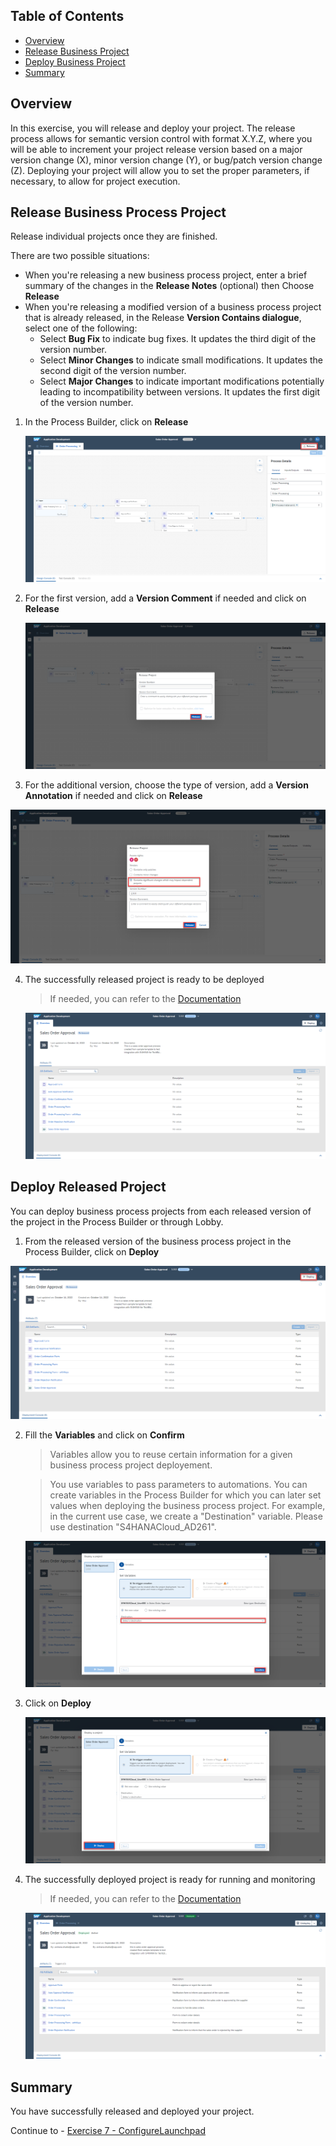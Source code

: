 ## Table of Contents
- [Overview](#section1)
- [Release Business Project](#section2)
- [Deploy Business Project](#section3)
- [Summary](#section4)

## Overview <a name="section1"></a>

In this exercise, you will release and deploy your project. The release process allows for semantic version control with format X.Y.Z, where you will be able to increment your project release version based on a major version change (X), minor version change (Y), or bug/patch version change (Z). Deploying your project will allow you to set the proper parameters, if necessary, to allow for project execution.

## Release Business Process Project <a name="section2"></a>

Release individual projects once they are finished.

There are two possible  situations:
   - When you're releasing a new business process project, enter a brief summary of the changes in the **Release Notes** (optional) then Choose **Release**
   - When you're releasing a modified version of a business process project that is already released, in the Release **Version Contains dialogue**, select one of the following:
        - Select **Bug Fix** to indicate bug fixes. It updates the third digit of the version number.
        - Select **Minor Changes** to indicate small modifications. It updates the second digit of the version number.
        - Select **Major Changes** to indicate important modifications potentially leading to incompatibility between versions. It updates the first digit of the version number.


1. In the Process Builder, click on **Release**

    ![Release](images/release1.png)

2. For the first version, add a **Version Comment** if needed and click on **Release**

   ![Release first](images/release2.png)

3.  For the additional version, choose the type of version, add a **Version Annotation** if needed and click on **Release**

   ![Release new](images/release3.png)

4. The successfully released project is ready to be deployed
    > If needed, you can refer to the [Documentation](https://help.sap.com/docs/PROCESS_AUTOMATION/a331c4ef0a9d48a89c779fd449c022e7/bcb638ecb98d4e1db8267ecccd8ffdf3.html?version=Cloud)

   ![Released](images/release4.png)


## Deploy Released Project<a name="section3"></a>

You can deploy business process projects from each released version of the project in the Process Builder or through Lobby.

1. From the released version of the business process project in the Process Builder, click on **Deploy**

![Start Deploy](images/deploy1.png)

2. Fill the **Variables** and click on **Confirm**

   > Variables allow you to reuse certain information for a given business process project deployement.

   >  You use variables to pass parameters to automations. You can create variables in the Process Builder for which you can later set values when deploying the  business process project. For example, in the current use case, we create a "Destination" variable. Please use destination "S4HANACloud_AD261".

   ![Deploy confirm first](images/deploy2.png)

3. Click on **Deploy**

   ![Deploy](images/deploy3.png)

4. The successfully deployed project is ready for running and monitoring
    > If needed, you can refer to the [Documentation](https://help.sap.com/docs/PROCESS_AUTOMATION/a331c4ef0a9d48a89c779fd449c022e7/d1e6a2d496f24ef1be43c2da8716c3b6.html?version=Cloud)

   ![Deployed](images/deploy4.png)


## Summary <a name="section4"></a>

You have successfully released and deployed your project.

Continue to - [Exercise 7 - ConfigureLaunchpad](../7_ConfigureLaunchpad/README.md)
